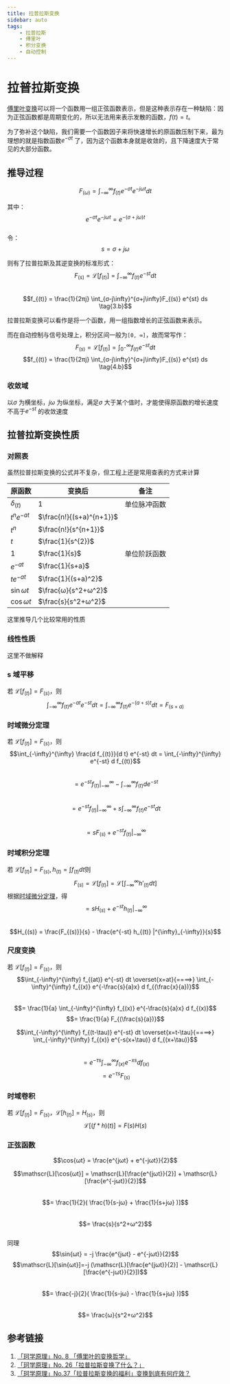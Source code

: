 ```yaml
---
title: 拉普拉斯变换  
sidebar: auto
tags:  
    - 拉普拉斯  
    - 傅里叶  
    - 积分变换  
    - 自动控制  
---  
```


# 拉普拉斯变换  
[傅里叶变换](./傅里叶变换.md)可以将一个函数用一组正弦函数表示，但是这种表示存在一种缺陷：因为正弦函数都是周期变化的，所以无法用来表示发散的函数，$f(t) = t$。  

为了弥补这个缺陷，我们需要一个函数因子来将快速增长的原函数压制下来，最为理想的就是指数函数$e^{-σt}$ 了，因为这个函数本身就是收敛的，且下降速度大于常见的大部分函数。  

## 推导过程  

$$F_{(ω)} = \int_{-\infty}^{\infty}f_{(t)} e^{-σt} e^{-jωt} dt \tag{1}$$   

其中：  
$$e^{-σt} e^{-jωt} = e^{-(σ+jω)t} \tag{2.a}$$  
令：  
$$s = σ+jω \tag{2.b}$$  

则有了拉普拉斯及其逆变换的标准形式：  
$$F_{(s)} = \mathscr{L}[f_{(t)}] = \int_{-\infty}^{\infty}f_{(t)} e^{-st} dt \tag{3.a}$$   
$$f_{(t)} = \frac{1}{2πj} \int_{σ-j\infty}^{σ+j\infty}F_{(s)} e^{st} ds \tag{3.b}$$  

拉普拉斯变换可以看作是将一个函数，用一组指数增长的正弦函数来表示。  

而在自动控制与信号处理上，积分区间一般为`[0, ∞]`，故而常写作：  
$$F_{(s)} = \mathscr{L}[f_{(t)}] = \int_{0^-}^{\infty}f_{(t)} e^{-st} dt \tag{4.a}$$ 
$$f_{(t)} = \frac{1}{2πj} \int_{σ-j\infty}^{σ+j\infty}F_{(s)} e^{st} ds \tag{4.b}$$ 

### 收敛域  
以$σ$ 为横坐标，$jω$ 为纵坐标，满足$σ$ 大于某个值时，才能使得原函数的增长速度不高于$e^{-st}$ 的收敛速度  

## 拉普拉斯变换性质
### 对照表  
虽然拉普拉斯变换的公式并不复杂，但工程上还是常用查表的方式来计算

| 原函数       | 变换后                   | 备注         |
| ------------ | ------------------------ | ------------ |
| $δ_{(t)}$    | $1$                      | 单位脉冲函数 |
| $t^ne^{-at}$ | $\frac{n!}{(s+a)^{n+1}}$ |              |
| $t^n$        | $\frac{n!}{s^{n+1}}$     |              |
| $t$          | $\frac{1}{s^{2}}$        |              |
| $1$          | $\frac{1}{s}$            | 单位阶跃函数 |
| $e^{-at}$    | $\frac{1}{s+a}$          |              |
| $te^{-at}$   | $\frac{1}{(s+a)^2}$      |              |
| $\sin{ωt}$   | $\frac{ω}{s^2+ω^2}$      |              |
| $\cos{ωt}$   | $\frac{s}{s^2+ω^2}$      |              |

这里推导几个比较常用的性质  
### 线性性质  
这里不做解释

### s 域平移  
若 $\mathscr{L}[f_{(t)}] = F_{(s)}$，则  
$$\int_{-\infty}^{\infty} f_{(t)} e^{-at} e^{-st} dt = \int_{-\infty}^{\infty}f_{(t)}e^{-(a+s)t} dt = F_{(s+a)}$$

### 时域微分定理
若 $\mathscr{L}[f_{(t)}] = F_{(s)}$，则  
$$\int_{-\infty}^{\infty} \frac{d f_{(t)}}{d t} e^{-st} dt = \int_{-\infty}^{\infty} e^{-st} d f_{(t)}$$  
$$= e^{-st} f_{(t)} |^{\infty}_{-\infty} - \int_{-\infty}^{\infty} f_{(t)} de^{-st} $$  
$$= e^{-st} f_{(t)} |^{\infty}_{-\infty} + s \int_{-\infty}^{\infty} f_{(t)} e^{-st} dt$$  
$$= sF_{(s)} + e^{-st} f_{(t)} |^{\infty}_{-\infty}$$  

### 时域积分定理  
若 $\mathscr{L}[f_{(t)}] = F_{(s)}, h_{(t)} = \int f_{(t)} dt$则   
$$F_{(s)} = \mathscr{L}[f_{(t)}] = \mathscr{L}[ \int_{-\infty}^{\infty} h'_{(t)}  dt ]$$
根据[时域微分定理](#时域微分定理)，得  
$$= sH_{(s)} + e^{-st} h_{(t)} |^{\infty}_{-\infty} $$    
$$H_{(s)}  = \frac{F_{(s)}}{s} - \frac{e^{-st} h_{(t)} |^{\infty}_{-\infty}}{s}$$ 

### 尺度变换  
若 $\mathscr{L}[f_{(t)}] = F_{(s)}$，则  
$$\int_{-\infty}^{\infty} f_{(at)} e^{-st} dt \overset{x=at}{====>} \int_{-\infty}^{\infty} f_{(x)} e^{-\frac{s}{a}x} d f_{(\frac{x}{a})}$$  
$$= \frac{1}{a} \int_{-\infty}^{\infty} f_{(x)} e^{-\frac{s}{a}x} d f_{(x)}$$
$$= \frac{1}{a} F_{(\frac{s}{a})}$$  

$$\int_{-\infty}^{\infty} f_{(t-\tau)} e^{-st} dt \overset{x=t-\tau}{====>} \int_{-\infty}^{\infty} f_{(x)} e^{-s(x+\tau)} d f_{(x+\tau)}$$  
$$= e^{-\tau s} \int_{-\infty}^{\infty} f_{(x)} e^{-x s} d f_{(x)}$$
$$= e^{-\tau s} F_{(s)} $$  

### 时域卷积  
若 $\mathscr{L}[f_{(t)}] = F_{(s)}$，$\mathscr{L}[h_{(t)}] = H_{(s)}$，则  
$$\mathscr{L}[(f*h)(t)] = F(s)H(s)$$

### 正弦函数  
$$\cos{ωt} = \frac{e^{jωt} + e^{-jωt}}{2}$$  

$$\mathscr{L}[\cos{ωt}] = \mathscr{L}[\frac{e^{jωt}}{2}] + \mathscr{L}[\frac{e^{-jωt}}{2}]$$  
$$= \frac{1}{2}( \frac{1}{s-jω} + \frac{1}{s+jω} )]$$  
$$= \frac{s}{s^2+ω^2}$$  
同理  
$$\sin{ωt} = -j \frac{e^{jωt} - e^{-jωt}}{2}$$
$$\mathscr{L}[\sin{ωt}]=-j (\mathscr{L}[\frac{e^{jωt}}{2}] - \mathscr{L}[\frac{e^{-jωt}}{2}])$$  
$$= \frac{-j}{2}( \frac{1}{s-jω} - \frac{1}{s+jω} )]$$  
$$= \frac{ω}{s^2+ω^2}$$  

## 参考链接  
1. [「珂学原理」No. 8 「傅里叶的变换哲学」](https://www.bilibili.com/video/BV1Rx41127UF)
2. [「珂学原理」No. 26「拉普拉斯变换了什么？」](https://www.bilibili.com/video/BV16x411M7HR)
3. [「珂学原理」No.37「拉普拉斯变换的福利」变换到底有何疗效？](https://www.bilibili.com/video/BV1EW41187LA?t=601)